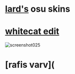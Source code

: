 # [lard's](https://osu.ppy.sh/users/17711382) osu skins


# [whitecat edit](https://drive.google.com/file/d/1CabqIQxhXs3PVpB6i0XtF84JjxX5DPhY/view?usp=share_link)
![screenshot025](https://user-images.githubusercontent.com/128342135/226714877-aab5a54d-8261-43b1-a8e5-a722310431c1.jpg)


# [rafis varv](

